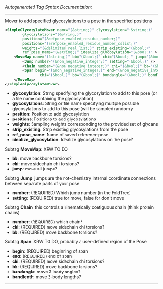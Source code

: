 _Autogenerated Tag Syntax Documentation:_

---
Mover to add specified glycosylations to a pose in the specified positions

```xml
<SimpleGlycosylateMover name="(&string;)" glycosylation="(&string;)"
        glycosylations="(&string;)"
        position="(&refpose_enabled_residue_number;)"
        positions="(&refpose_enabled_residue_number_cslist;)"
        weights="(&delimited_real_list;)" strip_existing="(&bool;)"
        ref_pose_name="(&string;)" idealize_glycosylation="(&bool;)" >
    <MoveMap name="(&string;)" bb="(&bool;)" chi="(&bool;)" jump="(&bool;)" >
        <Jump number="(&non_negative_integer;)" setting="(&bool;)" />
        <Chain number="(&non_negative_integer;)" chi="(&bool;)" bb="(&bool;)" />
        <Span begin="(&non_negative_integer;)" end="(&non_negative_integer;)"
                chi="(&bool;)" bb="(&bool;)" bondangle="(&bool;)" bondlenth="(&bool;)" />
    </MoveMap>
</SimpleGlycosylateMover>
```

-   **glycosylation**: String specifying the glycosylation to add to this pose (or a file name containing the glycosylation)
-   **glycosylations**: String or file name specifying multiple possible glycosylations to add to this pose (will be sampled randomly
-   **position**: Position to add glycosylation
-   **positions**: Positions to add glycosylations
-   **weights**: Sampling weights corresponding to the provided set of glycans
-   **strip_existing**: Strip existing glycosylations from the pose
-   **ref_pose_name**: Name of saved reference pose
-   **idealize_glycosylation**: Idealize glycosylations on the pose?


Subtag **MoveMap**:   XRW TO DO

-   **bb**: move backbone torsions?
-   **chi**: move sidechain chi torsions?
-   **jump**: move all jumps?


Subtag **Jump**:   jumps are the not-chemistry internal coordinate connections between separate parts of your pose

-   **number**: (REQUIRED) Which jump number (in the FoldTree)
-   **setting**: (REQUIRED) true for move, false for don't move

Subtag **Chain**:   this controls a kinematically contiguous chain (think protein chains)

-   **number**: (REQUIRED) which chain?
-   **chi**: (REQUIRED) move sidechain chi torsions?
-   **bb**: (REQUIRED) move backbone torsions?

Subtag **Span**:   XRW TO DO, probably a user-defined region of the Pose

-   **begin**: (REQUIRED) beginning of span
-   **end**: (REQUIRED) end of span
-   **chi**: (REQUIRED) move sidechain chi torsions?
-   **bb**: (REQUIRED) move backbone torsions?
-   **bondangle**: move 3-body angles?
-   **bondlenth**: move 2-body lengths?

---
